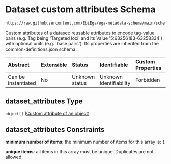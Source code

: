# Dataset custom attributes Schema

```txt
https://raw.githubusercontent.com/EbiEga/ega-metadata-schema/main/schemas/EGA.dataset.json#/properties/dataset_attributes
```

Custom attributes of a dataset: reusable attributes to encode tag-value pairs (e.g. Tag being 'Targeted loci' and its Value '5:63256183-63258334') with optional units (e.g. 'base pairs'). Its properties are inherited from the common-definitions.json schema.

| Abstract            | Extensible | Status         | Identifiable            | Custom Properties | Additional Properties | Access Restrictions | Defined In                                                                     |
| :------------------ | :--------- | :------------- | :---------------------- | :---------------- | :-------------------- | :------------------ | :----------------------------------------------------------------------------- |
| Can be instantiated | No         | Unknown status | Unknown identifiability | Forbidden         | Forbidden             | none                | [EGA.dataset.json\*](../../../schemas/EGA.dataset.json "open original schema") |

## dataset\_attributes Type

`object[]` ([Custom attribute of an object](ega-12-definitions-custom-attribute-of-an-object.md))

## dataset\_attributes Constraints

**minimum number of items**: the minimum number of items for this array is: `1`

**unique items**: all items in this array must be unique. Duplicates are not allowed.
